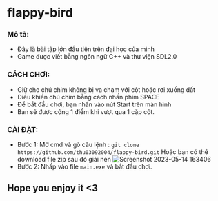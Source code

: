 # flappy-bird

### Mô tả:
+ Đây là bài tập lớn đầu tiên trên đại học của mình
+ Game được viết bằng ngôn ngữ C++ và thư viện SDL2.0

### CÁCH CHƠI:
+ Giữ cho chú chim không bị va chạm với cột hoặc rơi xuống đất
+ Điều khiển chú chim bằng cách nhấn phím SPACE 
+ Để bắt đầu chơi, bạn nhấn vào nút Start trên màn hình
+ Bạn sẽ được cộng 1 điểm khi vượt qua 1 cặp cột.

### CÀI ĐẶT:
+ Bước 1: Mở cmd và gõ câu lệnh : `git clone https://github.com/thu03092004/flappy-bird.git`
          Hoặc bạn có thể download file zip sau đó giải nén
          ![Screenshot 2023-05-14 163406](https://github.com/thu03092004/flappy-bird/assets/116015356/368976e5-4efe-4db6-88d8-e14857c0c386)
+ Bước 2: Nhấp vào file `main.exe` và bắt đầu chơi.

## Hope you enjoy it <3